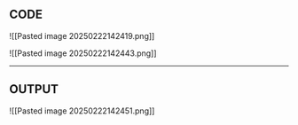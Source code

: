 ## CODE

![[Pasted image 20250222142419.png]]

![[Pasted image 20250222142443.png]]

---

## OUTPUT

![[Pasted image 20250222142451.png]]